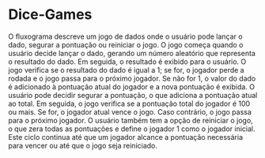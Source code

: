 # Dice-Games
 O fluxograma descreve um jogo de dados onde o usuário pode lançar o dado, segurar a pontuação ou reiniciar o jogo. O jogo começa quando o usuário decide lançar o dado, gerando um número aleatório que representa o resultado do dado. Em seguida, o resultado é exibido para o usuário. O jogo verifica se o resultado do dado é igual a 1; se for, o jogador perde a rodada e o jogo passa para o próximo jogador. Se não for 1, o valor do dado é adicionado à pontuação atual do jogador e a nova pontuação é exibida.  O usuário pode decidir segurar a pontuação, o que adiciona a pontuação atual ao total. Em seguida, o jogo verifica se a pontuação total do jogador é 100 ou mais. Se for, o jogador atual vence o jogo. Caso contrário, o jogo passa para o próximo jogador.  O usuário também tem a opção de reiniciar o jogo, o que zera todas as pontuações e define o jogador 1 como o jogador inicial. Este ciclo continua até que um jogador alcance a pontuação necessária para vencer ou até que o jogo seja reiniciado.
